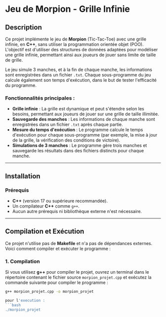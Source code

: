 # Jeu de Morpion - Grille Infinie

## Description

Ce projet implémente le jeu de **Morpion** (Tic-Tac-Toe) avec une grille infinie, en **C++**, sans utiliser la programmation orientée objet (POO). L'objectif est d'utiliser des structures de données adaptées pour modéliser une grille infinie, permettant ainsi aux joueurs de jouer sans limite de taille de grille.

Le jeu simule 3 manches, et à la fin de chaque manche, les informations sont enregistrées dans un fichier `.txt`. Chaque sous-programme du jeu calcule également son temps d'exécution, dans le but de tester l'efficacité du programme.

### Fonctionnalités principales :
- **Grille infinie** : La grille est dynamique et peut s'étendre selon les besoins, permettant aux joueurs de jouer sur une grille de taille illimitée.
- **Sauvegarde des manches** : Les informations de chaque manche sont enregistrées dans un fichier `.txt` après chaque partie.
- **Mesure du temps d'exécution** : Le programme calcule le temps d'exécution pour chaque sous-programme (par exemple, la mise à jour de la grille, la vérification des conditions de victoire).
- **Simulations de 3 manches** : Le programme gère trois manches et sauvegarde les résultats dans des fichiers distincts pour chaque manche.

---

## Installation

### Prérequis

- **C++** (version 17 ou supérieure recommandée).
- Un compilateur **C++** comme `g++`.
- Aucun autre prérequis ni bibliothèque externe n'est nécessaire.

---

## Compilation et Exécution

Ce projet n'utilise pas de **Makefile** et n'a pas de dépendances externes. Voici comment compiler et exécuter le programme :

### 1. **Compilation**

Si vous utilisez **g++** pour compiler le projet, ouvrez un terminal dans le répertoire contenant le fichier source `morpion_projet.cpp` et exécutez la commande suivante pour compiler le programme :

```bash
g++ morpion_projet.cpp -o morpion_projet

pour l'execution :
```bash
./morpion_projet

